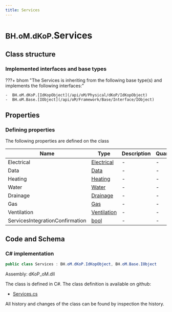 ```yaml
---
title: Services
---
```


# <small>BH.oM.dKoP.</small>**Services**



## Class structure

### Implemented interfaces and base types

???+ bhom "The Services is inheriting from the following base type(s) and implements the following interfaces:"

    -  BH.oM.dKoP.[IdKopObject](/api/oM/Physical/dKoP/IdKopObject)
    -  BH.oM.Base.[IObject](/api/oM/Framework/Base/Interface/IObject)


## Properties



### Defining properties

The following properties are defined on the class

| Name             | Type             | Description      | Quantity         |
|------------------|------------------|------------------|------------------|
| Electrical | [Electrical](/api/oM/Physical/dKoP/Perfomance/Services/Electrical) | - | - |
| Data | [Data](/api/oM/Physical/dKoP/Perfomance/Services/Data) | - | - |
| Heating | [Heating](/api/oM/Physical/dKoP/Perfomance/Services/Heating) | - | - |
| Water | [Water](/api/oM/Physical/dKoP/Perfomance/Services/Water) | - | - |
| Drainage | [Drainage](/api/oM/Physical/dKoP/Perfomance/Services/Drainage) | - | - |
| Gas | [Gas](/api/oM/Physical/dKoP/Perfomance/Services/Gas) | - | - |
| Ventilation | [Ventilation](/api/oM/Physical/dKoP/Perfomance/Services/Ventilation) | - | - |
| ServicesIntegrationConfirmation | [bool](https://learn.microsoft.com/en-us/dotnet/api/System.Boolean?view=netstandard-2.0) | - | - |


## Code and Schema

### C# implementation

``` C# title="C#"
public class Services : BH.oM.dKoP.IdKopObject, BH.oM.Base.IObject
```

Assembly: dKoP_oM.dll

The class is defined in C#. The class definition is available on github:

- [Services.cs](https://github.com/BHoM/dKoP_Toolkit/blob/develop/dKoP_oM/Perfomance\Services\Services.cs)

All history and changes of the class can be found by inspection the history.

